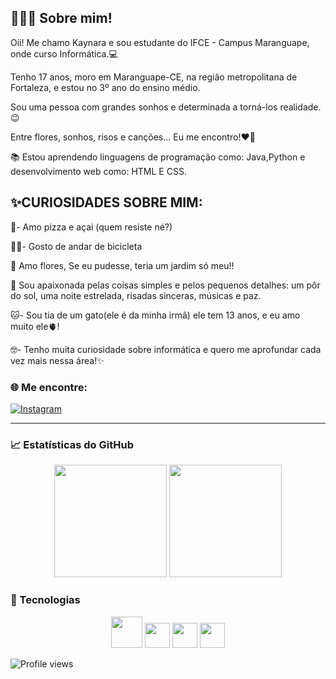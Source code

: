 
👩🏻‍💻 Sobre mim!
--------------
Oii! Me chamo Kaynara e sou estudante do IFCE - Campus Maranguape, onde curso Informática.💻

Tenho 17 anos, moro em Maranguape-CE, na região metropolitana de Fortaleza, e estou no 3º ano do ensino médio.

Sou uma pessoa com grandes sonhos e determinada a torná-los realidade.😉

Entre flores, sonhos, risos e canções... Eu me encontro!❤️‍🔥


📚 Estou aprendendo linguagens de programação como: Java,Python e desenvolvimento web como: HTML E CSS.

✨CURIOSIDADES SOBRE MIM:
  -----------------------
🍕- Amo pizza e açai (quem resiste né?)

🚴‍♀️- Gosto de andar de bicicleta

💐 Amo flores, Se eu pudesse, teria um jardim só meu!!

💫 Sou apaixonada pelas coisas simples e pelos pequenos detalhes: um pôr do sol, uma noite estrelada, risadas sinceras, músicas e paz.

🐱- Sou tia de um gato(ele é da minha irmã) ele tem 13 anos, e eu amo muito ele🫀!

🤓- Tenho muita curiosidade sobre informática e quero me aprofundar cada vez mais nessa área!✨


 

### 🌐 Me encontre:
[![Instagram](https://img.shields.io/badge/-Instagram-purple?style=flat&logo=instagram&logoColor=white)](https://www.instagram.com/kkaynara_/)  

---

### 📈 Estatísticas do GitHub  
<div align="center">
  <img height="180em" src="https://github-readme-stats.vercel.app/api?username=kkaynara08&show_icons=true&theme=dracula" />
  <img height="180em" src="https://github-readme-stats.vercel.app/api/top-langs/?username=kkaynara08&layout=compact&theme=dracula" />
</div>

### 🚀 Tecnologias  
<div align="center">
  <img src="https://cdn.jsdelivr.net/gh/devicons/devicon/icons/javascript/javascript-original.svg" width="50px" />
  <img src="https://cdn.jsdelivr.net/gh/devicons/devicon/icons/html5/html5-original.svg" width="40px" />
  <img src="https://cdn.jsdelivr.net/gh/devicons/devicon/icons/java/java-original.svg" width="40px" />
  <img src="https://cdn.jsdelivr.net/gh/devicons/devicon/icons/python/python-original.svg" width="40px"/>

</div>

![Profile views](https://komarev.com/ghpvc/?username=kkaynara08&color=blue)

